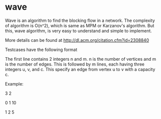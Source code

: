 wave
====

Wave is an algorithm to find the blocking flow in a network. The complexity of algorithm is O(n^2), which is same as MPM or Karzanov's algorithm. But this, wave algorithm, is very easy to understand and simple to implement. 

More details can be found at http://dl.acm.org/citation.cfm?id=2308840

Testcases have the following format

The first line contains 2 integers n and m. n is the number of vertices and m is the number of edges. This is followed by  m lines, each having three integers u, v, and c. This specify an edge from vertex u to v with a capacity c.

Example:

3 2

0 1 10

1 2 5

